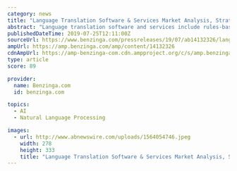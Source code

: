 ```yaml
---
category: news
title: "Language Translation Software & Services Market Analysis, Strategic Assessment, Trend Outlook and Bussiness Opportunities 2019-2023"
abstract: "Language translation software and services include rules-based machine translation, statistical-based machine translation, and hybrid machine translation. Features of hybrid machine translation include key attributes of rule-based machine translation and ..."
publishedDateTime: 2019-07-25T12:11:00Z
sourceUrl: https://www.benzinga.com/pressreleases/19/07/ab14132326/language-translation-software-services-market-analysis-strategic-assessment-trend-outlook-and-bus
ampUrl: https://amp.benzinga.com/amp/content/14132326
cdnAmpUrl: https://amp-benzinga-com.cdn.ampproject.org/c/s/amp.benzinga.com/amp/content/14132326
type: article
score: 89

provider:
  name: Benzinga.com
  id: benzinga.com

topics:
  - AI
  - Natural Language Processing

images:
  - url: http://www.abnewswire.com/uploads/1564054746.jpeg
    width: 278
    height: 333
    title: "Language Translation Software & Services Market Analysis, Strategic Assessment, Trend Outlook and Bussiness Opportunities 2019-2023"
---
```

